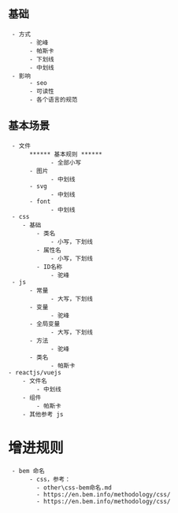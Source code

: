 ## 基础
	 - 方式
		  - 驼峰
		  - 帕斯卡
		  - 下划线
		  - 中划线
	 - 影响
		  - seo
		  - 可读性
		  - 各个语言的规范
## 基本场景
	 - 文件
		  ****** 基本规则 ******
				- 全部小写
		  - 图片
				- 中划线
		  - svg
				- 中划线
		  - font
				- 中划线
	 - css
	 	- 基础
	 		- 类名
	 			- 小写，下划线
	 		- 属性名
	 			- 小写，下划线
	 		- ID名称
	 			- 驼峰
	 - js
		  - 常量
				- 大写，下划线
		  - 变量
				- 驼峰
		  - 全局变量
				- 大写，下划线
		  - 方法
				- 驼峰
		  - 类名
				- 帕斯卡
	- reactjs/vuejs
		- 文件名
			- 中划线
		- 组件
			- 帕斯卡
		- 其他参考 js

# 增进规则
	 - bem 命名
		  - css，参考：
		  	- other\css-bem命名.md
		  	- https://en.bem.info/methodology/css/
			- https://en.bem.info/methodology/css/